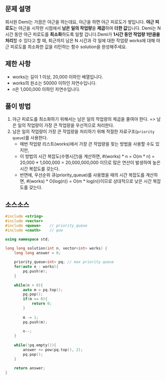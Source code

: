 ## 문제 설명
회사원 Demi는 가끔은 야근을 하는데요, 야근을 하면 야근 피로도가 쌓입니다. **야근 피로도**는 야근을 시작한 시점에서 **남은 일의 작업량**을 **제곱**하여 **더한 값**입니다. Demi는 N시간 동안 야근 피로도를 **최소화**하도록 일할 겁니다.Demi가 **1시간 동안 작업량 1만큼을 처리**할 수 있다고 할 때, 퇴근까지 남은 N 시간과 각 일에 대한 작업량 works에 대해 야근 피로도를 최소화한 값을 리턴하는 함수 solution을 완성해주세요.


## 제한 사항
- works는 길이 1 이상, 20,000 이하인 배열입니다.
- works의 원소는 50000 이하인 자연수입니다.
- n은 1,000,000 이하인 자연수입니다.


## 풀이 방법
1. 야근 피로도를 최소화하기 위해서는 남은 일의 작업량의 제곱을 줄여야 한다.
 => 남은 일의 작업량이 가장 큰 작업량을 우선적으로 처리한다.
2. 남은 일의 작업량이 가장 큰 작업량을 처리하기 위해 적절한 자료구조(`priority queue`)를 사용한다.
   - 매번 작업량 리스트(works)에서 가장 큰 작업량을 찾는 방법을 사용할 수도 있지만,
   - 이 방법의 시간 복잡도(수행시간)을 계산하면, #(works) * n = O(m * n) = 20,000 * 1,000,000 = 20,000,000,000 이므로 많은 연산이 발생하여 높은 시간 복잡도를 갖는다.
   - 반면에, 우선순위 큐(priority_queue)를 사용했을 때의 시간 복잡도를 계산하면, #(works) * O(log(n)) = O(m * log(n))이므로 상대적으로 낮은 시간 복잡도를 갖는다.


## 소스소스
```c++
#include <string>
#include <vector>
#include <queue>    // priority_queue
#include <cmath>    // pow

using namespace std;

long long solution(int n, vector<int> works) {
    long long answer = 0;
    
    priority_queue<int> pq; // max priority queue
    for(auto e : works){
        pq.push(e);
    }
    
    while(n > 0){
        auto m = pq.top();
        pq.pop();
        if(m == 0){
            return 0;
        }
        
        m -= 1;
        pq.push(m);
            
        n--;
    }
    
    while(!pq.empty()){
        answer += pow(pq.top(), 2);
        pq.pop();
    }
    
    return answer;
}
```